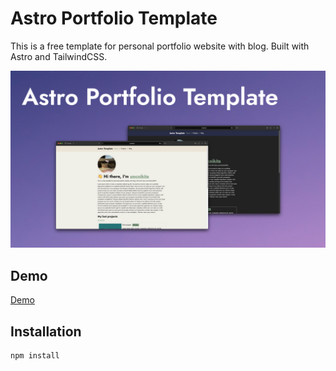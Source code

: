 # Astro Portfolio Template

This is a free template for personal portfolio website with blog. Built with Astro and TailwindCSS.

![Astro Portfolio Template](public/cover-light.jpg)

## Demo

[Demo]()

## Installation

```bash
npm install
```
